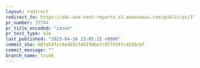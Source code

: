 ```yaml
---
layout: redirect
redirect_to: https://a8c-woo-test-reports.s3.amazonaws.com/public/pr/37744/e2e/index.html
pr_number: 37744
pr_title_encoded: "zazon"
pr_test_type: e2e
last_published: "2023-04-16 23:05:15 +0000"
commit_sha: 68fe54fcc8e465cfd4150be7c977934fc4b56cbf
commit_message: ""
branch_name: trunk
---
```

